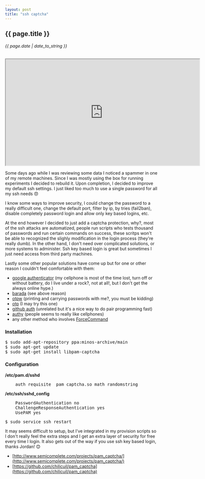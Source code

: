 ```yaml
---
layout: post
title: "ssh captcha"
---
```


## {{ page.title }}

###### {{ page.date | date_to_string }}

<!--**[![](/assets/img/pam_captcha.png)](https://github.com/chilicuil/pam_captcha)**-->
<iframe class="showterm" src="http://showterm.io/53a85bc1b41c096c83130" width="640" height="350">&nbsp;</iframe> 

Some days ago while I was reviewing some data I noticed a spammer in one of my remote machines. Since I was mostly using the box for running experiments I decided to rebuild it. Upon completion, I decided to improve my default ssh settings. I just liked too much to use a single password for all my ssh needs &#128542; 

I know some ways to improve security, I could change the password to a really difficult one, change the default port, filter by ip, by tries (fail2ban), disable completely password login and allow only key based logins, etc.

At the end however I decided to just add a captcha protection, why?, most of the ssh attacks are automatized, people run scripts who tests thousand of passwords and run certain commands on success, these scritps won't be able to recognized the slighly modification in the login process (they're really dumb). In the other hand, I don't need over complicated solutions, or more systems to administer. Ssh key based login is great but sometimes I just need access from third party machines.

Lastly some other popular solutions have come up but for one or other reason I couldn't feel comfortable with them:

- [google authenticator](https://code.google.com/p/google-authenticator/) (my cellphone is most of the time lost, turn off or without battery, do I live under a rock?, not at all!, but I don't get the always online hype.)
- [barada](http://barada.sourceforge.net/) (see above reason)
- [otpw](https://www.cl.cam.ac.uk/~mgk25/otpw.html) (printing and carrying passwords with me?, you must be kidding)
- [otp](http://ubuntuforums.org/showthread.php?t=1891356) (I may try this one)
- [github auth](https://github.com/chrishunt/github-auth) (unrelated but it's a nice way to do pair programming fast)
- [authy](http://blog.authy.com/two-factor-ssh-in-thirty-seconds) (people seems to really like cellphones)
- any other method who involves [ForceCommand](https://www.duosecurity.com/)

### Installation

<pre>
$ sudo add-apt-repository ppa:minos-archive/main
$ sudo apt-get update
$ sudo apt-get install libpam-captcha
</pre>

### Configuration

**/etc/pam.d/sshd**

<pre>
    auth requisite  pam_captcha.so math randomstring
</pre>

**/etc/ssh/sshd_config**

<pre>
    PasswordAuthentication no
    ChallengeResponseAuthentication yes
    UsePAM yes
</pre>

<pre>
$ sudo service ssh restart
</pre>

It may seems difficult to setup, but I've integrated in my provision scripts so I don't really feel the extra steps and I get an extra layer of security for free every time I login. It also gets out of the way if you use ssh key based login, thanks Jordan! &#128522; 

- [http://www.semicomplete.com/projects/pam_captcha/](http://www.semicomplete.com/projects/pam_captcha/)
- [https://github.com/chilicuil/pam_captcha](https://github.com/chilicuil/pam_captcha)
